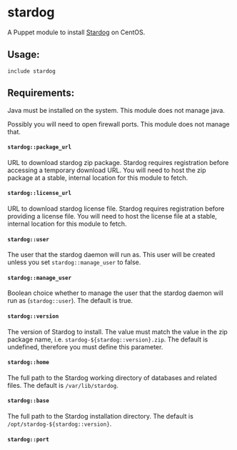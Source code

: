 # stardog

A Puppet module to install [Stardog](http://stardog.com) on CentOS.


## Usage:

    include stardog

## Requirements:

Java must be installed on the system. This module does not manage java.

Possibly you will need to open firewall ports. This module does not manage that.


#### `stardog::package_url`

URL to download stardog zip package. Stardog requires registration
before accessing a temporary download URL. You will need to host the zip
package at a stable, internal location for this module to fetch.

#### `stardog::license_url`

URL to download stardog license file. Stardog requires registration
before providing a license file. You will need to host the license
file at a stable, internal location for this module to fetch.


#### `stardog::user`

The user that the stardog daemon will run as. This user will be created
unless you set `stardog::manage_user` to false.

#### `stardog::manage_user`

Boolean choice whether to manage the user that the stardog daemon will
run as (`stardog::user`). The default is true.

#### `stardog::version`

The version of Stardog to install. The value must match the value in the
zip package name, i.e. `stardog-${stardog::version}.zip`. The default is
undefined, therefore you must define this parameter.

#### `stardog::home`

The full path to the Stardog working directory of databases and related
files. The default is `/var/lib/stardog`.

#### `stardog::base`

The full path to the Stardog installation directory. The default is
`/opt/stardog-${stardog::version}`.

#### `stardog::port`

